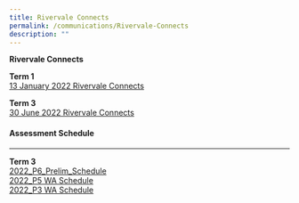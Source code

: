 ```yaml
---
title: Rivervale Connects
permalink: /communications/Rivervale-Connects
description: ""
---
```

**Rivervale Connects**

**Term 1**  
[13 January 2022 Rivervale Connects](/files/Communications/Rivervale%20Connects/13%20January%202022%20Rivervale%20Connects.pdf)

**Term 3**  
[30 June 2022 Rivervale Connects](/files/Communications/Rivervale%20Connects/2022%20Term%203%20Rivervale%20Connects.pdf)

#### Assessment Schedule
-------------------

  
**Term 3**  
[2022_P6_Prelim_Schedule](/files/Communications/Rivervale%20Connects/2022%20P6%20Prelim%20Schedule.pdf)  
[2022_P5 WA Schedule](/files/Communications/Rivervale%20Connects/2022%20P5%20WA%20Schedule.pdf)  
[2022_P3 WA Schedule](/files/Communications/Rivervale%20Connects/2022%20P3%20WA%20Schedule.pdf)